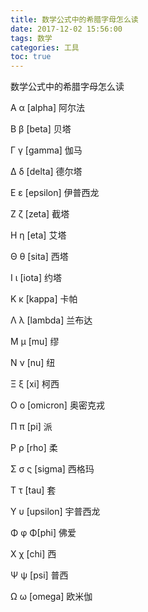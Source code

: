 ```yaml
---
title: 数学公式中的希腊字母怎么读
date: 2017-12-02 15:56:00
tags: 数学
categories: 工具
toc: true
---
```


数学公式中的希腊字母怎么读
<!--more-->

Α α [alpha] 阿尔法

Β β [beta] 贝塔

Γ γ [gamma] 伽马

Δ δ [delta] 德尔塔

Ε ε [epsilon] 伊普西龙

Ζ ζ [zeta] 截塔

Η η [eta] 艾塔

Θ θ [sita] 西塔

Ι ι [iota] 约塔

Κ κ [kappa] 卡帕

Λ λ [lambda] 兰布达

Μ μ [mu] 缪

Ν ν [nu] 纽

Ξ ξ [xi] 柯西

Ο ο [omicron] 奥密克戎

Π π [pi] 派

Ρ ρ [rho] 柔

Σ σ ς [sigma] 西格玛

Τ τ [tau] 套

Y υ [upsilon] 宇普西龙

Φ φ Φ[phi] 佛爱

Χ χ [chi] 西

Ψ ψ [psi] 普西

Ω ω [omega] 欧米伽
